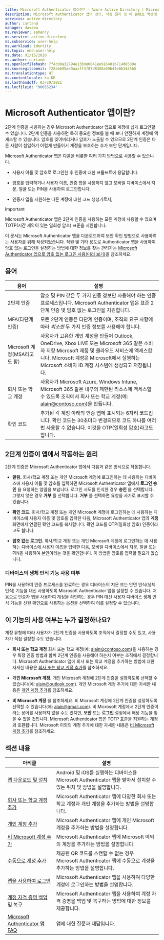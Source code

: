 ```yaml
---
title: Microsoft Authenticator 앱이란? - Azure Active Directory | Microsoft Docs
description: Microsoft Authenticator 앱의 정의, 작동 원리 및 이 콘텐츠 섹션에 포함된 정보를 비롯하여 Microsoft Authenticator 앱에 대해 알아봅니다.
services: active-directory
author: curtand
manager: daveba
ms.reviewer: sahenry
ms.service: active-directory
ms.subservice: user-help
ms.workload: identity
ms.topic: end-user-help
ms.date: 01/15/2020
ms.author: curtand
ms.openlocfilehash: 7f4c09a32794e13b0e0041ee916401b714d8509e
ms.sourcegitcommit: f28ebb95ae9aaaff3f87d8388a09b41e0b3445b5
ms.translationtype: HT
ms.contentlocale: ko-KR
ms.lasthandoff: 03/29/2021
ms.locfileid: "90055234"
---
```

# <a name="what-is-the-microsoft-authenticator-app"></a>Microsoft Authenticator 앱이란?

2단계 인증을 사용하는 경우 Microsoft Authenticator 앱으로 계정에 쉽게 로그인할 수 있습니다. 2단계 인증을 사용하면 특히 중요한 정보를 볼 때 보다 안전하게 계정에 액세스할 수 있습니다. 암호를 잊어버리거나 암호가 노출될 수 있으므로 2단계 인증은 다른 사람이 침입하기 어렵게 만들어서 계정을 보호하는 추가 보안 단계입니다.

Microsoft Authenticator 앱은 다음을 비롯한 여러 가지 방법으로 사용할 수 있습니다.

- 사용자 이름 및 암호로 로그인한 후 인증에 대한 프롬프트에 응답합니다.

- 암호를 입력하거나 사용자 이름, 인증 앱을 사용하지 않고 모바일 디바이스에서 지문, 얼굴 또는 PIN을 사용하여 로그인합니다.

- 인증자 앱을 지원하는 다른 계정에 대한 코드 생성기로서,

> [!Important]
> Microsoft Authenticator 앱은 2단계 인증을 사용하는 모든 계정에 사용할 수 있으며 TOTP(시간 제약이 있는 일회성 암호) 표준을 지원합니다.
>
>이 문서는 Microsoft Authenticator 앱을 다운로드하여 보안 확인 방법으로 사용하려는 사용자를 위해 작성되었습니다. 직원 및 기타 용도로 Authenticator 앱을 사용하여 암호 없는 로그인을 설정하는 방법에 대한 정보를 찾는 관리자는 [Microsoft Authenticator 앱으로 암호 없는 로그인 사용(미리 보기)](../authentication/howto-authentication-passwordless-phone.md)을 참조하세요.

## <a name="terminology"></a>용어

| 용어|설명|
| ----|-----------|
| 2단계 인증 | 암호 및 PIN 같은 두 가지 인증 정보만 사용해야 하는 인증 프로세스입니다. Microsoft Authenticator 앱은 표준 2단계 인증 및 암호 없는 로그인을 지원합니다. |
| MFA(다단계 인증) | 모든 2단계 인증은 다단계 인증이며, 조직의 요구 사항에 따라 *최소한* 두 가지 인증 정보를 사용해야 합니다. |
| Microsoft 계정(MSA라고도 함) | 사용자가 고유한 개인 계정을 만들어 Outlook, OneDrive, Xbox LIVE 또는 Microsoft 365 같은 소비자 지향 Microsoft 제품 및 클라우드 서비스에 액세스합니다. Microsoft 계정은 Microsoft에서 실행하는 Microsoft 소비자 ID 계정 시스템에 생성되고 저장됩니다. |
| 회사 또는 학교 계정 | 사용자가 Microsoft Azure, Windows Intune, Microsoft 365 같은 내부의 제한된 리소스에 액세스할 수 있도록 조직에서 회사 또는 학교 계정(예: alain@contoso.com)을 만듭니다. |
| 확인 코드 | 추가된 각 계정 아래의 인증 앱에 표시되는 6자리 코드입니다. 확인 코드는 30초마다 변경되므로 코드 하나를 여러 번 사용할 수 없습니다. 이것을 OTP(일회성 암호)라고도 합니다. |

## <a name="how-two-factor-verification-works-with-the-app"></a>2단계 인증이 앱에서 작동하는 원리

2단계 인증은 Microsoft Authenticator 앱에서 다음과 같은 방식으로 작동합니다.

- **알림.** 회사/학교 계정 또는 개인 Microsoft 계정에 로그인하는 데 사용하는 디바이스에 사용자 이름 및 암호를 입력하면 Microsoft Authenticator 앱에서 **로그인 승인** 을 요청하는 알림을 보냅니다. 로그인 시도를 인식한 경우 **승인** 을 선택합니다. 그렇지 않은 경우 **거부** 를 선택합니다. **거부** 를 선택하면 요청을 사기로 표시할 수 있습니다.

- **확인 코드.** 회사/학교 계정 또는 개인 Microsoft 계정에 로그인하는 데 사용하는 디바이스에 사용자 이름 및 암호를 입력한 다음, Microsoft Authenticator 앱의 **계정** 화면에서 연결된 확인 코드를 복사합니다. 확인 코드를 OTP(일회성 암호) 인증이라고도 합니다.

- **암호 없는 로그인.** 회사/학교 계정 또는 개인 Microsoft 계정에 로그인하는 데 사용하는 디바이스에 사용자 이름을 입력한 다음, 모바일 디바이스에서 지문, 얼굴 또는 PIN을 사용하여 본인이라는 것을 확인합니다. 이 방법은 암호를 입력할 필요가 없습니다.

### <a name="whether-to-use-your-devices-biometric-capabilities"></a>디바이스의 생체 인식 기능 사용 여부

PIN을 사용하여 인증 프로세스를 완료하는 경우 디바이스의 지문 또는 안면 인식(생체 인식) 기능을 대신 사용하도록 Microsoft Authenticator 앱을 설정할 수 있습니다. 처음으로 인증자 앱을 사용하여 계정을 확인하는 경우 PIN 대신 사용자 디바이스 생체 인식 기능을 신원 확인으로 사용하는 옵션을 선택하여 이를 설정할 수 있습니다.

## <a name="who-decides-if-you-use-this-feature"></a>이 기능의 사용 여부는 누가 결정하나요?

계정 유형에 따라 사용자가 2단계 인증을 사용하도록 조직에서 결정할 수도 있고, 사용자가 직접 결정할 수도 있습니다.

- **회사 또는 학교 계정** 회사 또는 학교 계정(예: alain@contoso.com)을 사용하는 경우 특정 인증 방법과 함께 2단계 인증을 사용해야 하는지 여부는 조직에서 결정합니다. Microsoft Authenticator 앱에 회사 또는 학교 계정을 추가하는 방법에 대한 자세한 내용은 [회사 또는 학교 계정 추가](user-help-auth-app-add-work-school-account.md)를 참조하세요.

- **개인 Microsoft 계정.** 개인 Microsoft 계정에 2단계 인증을 설정하도록 선택할 수 있습니다(예: alain@outlook.com). 개인 Microsoft 계정 추가에 대한 자세한 내용은 [개인 계정 추가](user-help-auth-app-add-personal-ms-account.md)를 참조하세요.

- **비 Microsoft 계정** 을 참조하세요. 비 Microsoft 계정에 2단계 인증을 설정하도록 선택할 수 있습니다(예: alain@gmail.com). 비 Microsoft 계정에서 2단계 인증이라는 용어를 사용하지 않을 수도 있지만, **보안** 또는 **로그인** 설정에서 해당 기능을 찾을 수 있을 것입니다. Microsoft Authenticator 앱은 TOTP 표준을 지원하는 계정과 호환됩니다. Microsoft 이외의 계정 추가에 대한 자세한 내용은 [비 Microsoft 계정 추가](user-help-auth-app-add-non-ms-account.md)를 참조하세요.

## <a name="in-this-section"></a>섹션 내용

| 아티클 | 설명 |
| ------ | ------------ |
| [앱 다운로드 및 설치](user-help-auth-app-download-install.md) | Android 및 iOS를 실행하는 디바이스용 Microsoft Authenticator 앱을 받아서 설치할 수 있는 위치 및 방법을 설명합니다. |
| [회사 또는 학교 계정 추가](user-help-auth-app-add-work-school-account.md) | Microsoft Authenticator 앱에 다양한 회사 또는 학교 계정과 개인 계정을 추가하는 방법을 설명합니다. |
| [개인 계정 추가](user-help-auth-app-add-personal-ms-account.md) | Microsoft Authenticator 앱에 개인 Microsoft 계정을 추가하는 방법을 설명합니다. |
| [비 Microsoft 계정 추가](user-help-auth-app-add-non-ms-account.md) | Microsoft Authenticator 앱에 Microsoft 이외의 계정을 추가하는 방법을 설명합니다. |
| [수동으로 계정 추가](user-help-auth-app-add-account-manual.md) | 제공된 QR 코드를 스캔할 수 없는 경우 Microsoft Authenticator 앱에 수동으로 계정을 추가하는 방법을 설명합니다. |
| [앱을 사용하여 로그인](user-help-auth-app-sign-in.md) | Microsoft Authenticator 앱을 사용하여 다양한 계정에 로그인하는 방법을 설명합니다.|
| [계정 자격 증명 백업 및 복구](user-help-auth-app-backup-recovery.md) | Microsoft Authenticator 앱을 사용하여 계정 자격 증명을 백업 및 복구하는 방법에 대한 정보를 제공합니다. |
| [Microsoft Authenticator 앱 FAQ](user-help-auth-app-faq.md) | 앱에 대한 질문과 대답입니다. |